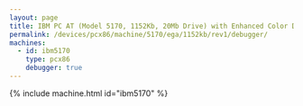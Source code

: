 ```yaml
---
layout: page
title: IBM PC AT (Model 5170, 1152Kb, 20Mb Drive) with Enhanced Color Display and Debugger
permalink: /devices/pcx86/machine/5170/ega/1152kb/rev1/debugger/
machines:
  - id: ibm5170
    type: pcx86
    debugger: true
---
```


{% include machine.html id="ibm5170" %}
